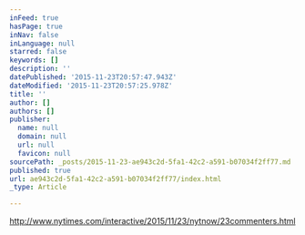 ```yaml
---
inFeed: true
hasPage: true
inNav: false
inLanguage: null
starred: false
keywords: []
description: ''
datePublished: '2015-11-23T20:57:47.943Z'
dateModified: '2015-11-23T20:57:25.978Z'
title: ''
author: []
authors: []
publisher:
  name: null
  domain: null
  url: null
  favicon: null
sourcePath: _posts/2015-11-23-ae943c2d-5fa1-42c2-a591-b07034f2ff77.md
published: true
url: ae943c2d-5fa1-42c2-a591-b07034f2ff77/index.html
_type: Article

---
```

http://www.nytimes.com/interactive/2015/11/23/nytnow/23commenters.html